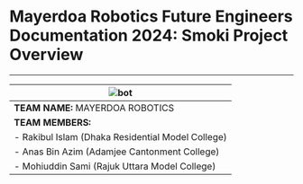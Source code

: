 # Mayerdoa Robotics Future Engineers Documentation 2024: Smoki Project Overview
<u>    </u>

---

| ![bot](https://github.com/user-attachments/assets/a6670027-46c2-4afe-9a92-775ba06ae660) | 
|--------------------------------------------------------------| 
| **TEAM NAME:** MAYERDOA ROBOTICS                             | 
| **TEAM MEMBERS:**                                            | 
| - Rakibul Islam (Dhaka Residential Model College)          | 
| - Anas Bin Azim (Adamjee Cantonment College)               | 
| - Mohiuddin Sami (Rajuk Uttara Model College)              |

